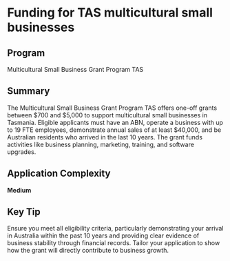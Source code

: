# Funding for TAS multicultural small businesses
  
## Program
Multicultural Small Business Grant Program TAS

## Summary
The Multicultural Small Business Grant Program TAS offers one-off grants between $700 and $5,000 to support multicultural small businesses in Tasmania. Eligible applicants must have an ABN, operate a business with up to 19 FTE employees, demonstrate annual sales of at least $40,000, and be Australian residents who arrived in the last 10 years. The grant funds activities like business planning, marketing, training, and software upgrades.

## Application Complexity
**Medium**

## Key Tip
Ensure you meet all eligibility criteria, particularly demonstrating your arrival in Australia within the past 10 years and providing clear evidence of business stability through financial records. Tailor your application to show how the grant will directly contribute to business growth.
